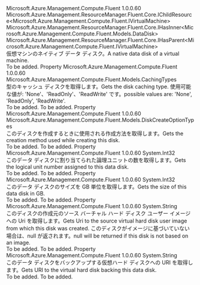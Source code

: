 <Type Name="IVirtualMachineUnmanagedDataDisk" FullName="Microsoft.Azure.Management.Compute.Fluent.IVirtualMachineUnmanagedDataDisk">
  <TypeSignature Language="C#" Value="public interface IVirtualMachineUnmanagedDataDisk : Microsoft.Azure.Management.ResourceManager.Fluent.Core.IChildResource&lt;Microsoft.Azure.Management.Compute.Fluent.IVirtualMachine&gt;, Microsoft.Azure.Management.ResourceManager.Fluent.Core.IHasInner&lt;Microsoft.Azure.Management.Compute.Fluent.Models.DataDisk&gt;, Microsoft.Azure.Management.ResourceManager.Fluent.Core.IHasParent&lt;Microsoft.Azure.Management.Compute.Fluent.IVirtualMachine&gt;" />
  <TypeSignature Language="ILAsm" Value=".class public interface auto ansi abstract IVirtualMachineUnmanagedDataDisk implements class Microsoft.Azure.Management.ResourceManager.Fluent.Core.IChildResource`1&lt;class Microsoft.Azure.Management.Compute.Fluent.IVirtualMachine&gt;, class Microsoft.Azure.Management.ResourceManager.Fluent.Core.IHasInner`1&lt;class Microsoft.Azure.Management.Compute.Fluent.Models.DataDisk&gt;, class Microsoft.Azure.Management.ResourceManager.Fluent.Core.IHasName, class Microsoft.Azure.Management.ResourceManager.Fluent.Core.IHasParent`1&lt;class Microsoft.Azure.Management.Compute.Fluent.IVirtualMachine&gt;, class Microsoft.Azure.Management.ResourceManager.Fluent.Core.ResourceActions.IIndexable" />
  <TypeSignature Language="DocId" Value="T:Microsoft.Azure.Management.Compute.Fluent.IVirtualMachineUnmanagedDataDisk" />
  <TypeSignature Language="VB.NET" Value="Public Interface IVirtualMachineUnmanagedDataDisk&#xA;Implements IChildResource(Of IVirtualMachine), IHasInner(Of DataDisk), IHasParent(Of IVirtualMachine)" />
  <TypeSignature Language="F#" Value="type IVirtualMachineUnmanagedDataDisk = interface&#xA;    interface IHasInner&lt;DataDisk&gt;&#xA;    interface IChildResource&lt;IVirtualMachine&gt;&#xA;    interface IHasName&#xA;    interface IIndexable&#xA;    interface IHasParent&lt;IVirtualMachine&gt;" />
  <AssemblyInfo>
    <AssemblyName>Microsoft.Azure.Management.Compute.Fluent</AssemblyName>
    <AssemblyVersion>1.0.0.60</AssemblyVersion>
  </AssemblyInfo>
  <Interfaces>
    <Interface>
      <InterfaceName>Microsoft.Azure.Management.ResourceManager.Fluent.Core.IChildResource&lt;Microsoft.Azure.Management.Compute.Fluent.IVirtualMachine&gt;</InterfaceName>
    </Interface>
    <Interface>
      <InterfaceName>Microsoft.Azure.Management.ResourceManager.Fluent.Core.IHasInner&lt;Microsoft.Azure.Management.Compute.Fluent.Models.DataDisk&gt;</InterfaceName>
    </Interface>
    <Interface>
      <InterfaceName>Microsoft.Azure.Management.ResourceManager.Fluent.Core.IHasParent&lt;Microsoft.Azure.Management.Compute.Fluent.IVirtualMachine&gt;</InterfaceName>
    </Interface>
  </Interfaces>
  <Docs>
    <summary>
            <span data-ttu-id="598f9-101">仮想マシンのネイティブ データ ディスク。</span><span class="sxs-lookup"><span data-stu-id="598f9-101">A native data disk of a virtual machine.</span></span>
            </summary>
    <remarks>To be added.</remarks>
  </Docs>
  <Members>
    <Member MemberName="CachingType">
      <MemberSignature Language="C#" Value="public Microsoft.Azure.Management.Compute.Fluent.Models.CachingTypes CachingType { get; }" />
      <MemberSignature Language="ILAsm" Value=".property instance valuetype Microsoft.Azure.Management.Compute.Fluent.Models.CachingTypes CachingType" />
      <MemberSignature Language="DocId" Value="P:Microsoft.Azure.Management.Compute.Fluent.IVirtualMachineUnmanagedDataDisk.CachingType" />
      <MemberSignature Language="VB.NET" Value="Public ReadOnly Property CachingType As CachingTypes" />
      <MemberSignature Language="F#" Value="member this.CachingType : Microsoft.Azure.Management.Compute.Fluent.Models.CachingTypes" Usage="Microsoft.Azure.Management.Compute.Fluent.IVirtualMachineUnmanagedDataDisk.CachingType" />
      <MemberType>Property</MemberType>
      <AssemblyInfo>
        <AssemblyName>Microsoft.Azure.Management.Compute.Fluent</AssemblyName>
        <AssemblyVersion>1.0.0.60</AssemblyVersion>
      </AssemblyInfo>
      <ReturnValue>
        <ReturnType>Microsoft.Azure.Management.Compute.Fluent.Models.CachingTypes</ReturnType>
      </ReturnValue>
      <Docs>
        <summary>
            <span data-ttu-id="598f9-102">型のキャッシュ ディスクを取得します。</span><span class="sxs-lookup"><span data-stu-id="598f9-102">Gets the disk caching type.</span></span>
            <span data-ttu-id="598f9-103">使用可能な値が: 'None'、'ReadOnly'、'ReadWrite' です。</span><span class="sxs-lookup"><span data-stu-id="598f9-103">possible values are: 'None', 'ReadOnly', 'ReadWrite'.</span></span>
            </summary>
        <value>To be added.</value>
        <remarks>To be added.</remarks>
      </Docs>
    </Member>
    <Member MemberName="CreationMethod">
      <MemberSignature Language="C#" Value="public Microsoft.Azure.Management.Compute.Fluent.Models.DiskCreateOptionTypes CreationMethod { get; }" />
      <MemberSignature Language="ILAsm" Value=".property instance valuetype Microsoft.Azure.Management.Compute.Fluent.Models.DiskCreateOptionTypes CreationMethod" />
      <MemberSignature Language="DocId" Value="P:Microsoft.Azure.Management.Compute.Fluent.IVirtualMachineUnmanagedDataDisk.CreationMethod" />
      <MemberSignature Language="VB.NET" Value="Public ReadOnly Property CreationMethod As DiskCreateOptionTypes" />
      <MemberSignature Language="F#" Value="member this.CreationMethod : Microsoft.Azure.Management.Compute.Fluent.Models.DiskCreateOptionTypes" Usage="Microsoft.Azure.Management.Compute.Fluent.IVirtualMachineUnmanagedDataDisk.CreationMethod" />
      <MemberType>Property</MemberType>
      <AssemblyInfo>
        <AssemblyName>Microsoft.Azure.Management.Compute.Fluent</AssemblyName>
        <AssemblyVersion>1.0.0.60</AssemblyVersion>
      </AssemblyInfo>
      <ReturnValue>
        <ReturnType>Microsoft.Azure.Management.Compute.Fluent.Models.DiskCreateOptionTypes</ReturnType>
      </ReturnValue>
      <Docs>
        <summary>
            <span data-ttu-id="598f9-104">このディスクを作成するときに使用される作成方法を取得します。</span><span class="sxs-lookup"><span data-stu-id="598f9-104">Gets the creation method used while creating this disk.</span></span>
            </summary>
        <value>To be added.</value>
        <remarks>To be added.</remarks>
      </Docs>
    </Member>
    <Member MemberName="Lun">
      <MemberSignature Language="C#" Value="public int Lun { get; }" />
      <MemberSignature Language="ILAsm" Value=".property instance int32 Lun" />
      <MemberSignature Language="DocId" Value="P:Microsoft.Azure.Management.Compute.Fluent.IVirtualMachineUnmanagedDataDisk.Lun" />
      <MemberSignature Language="VB.NET" Value="Public ReadOnly Property Lun As Integer" />
      <MemberSignature Language="F#" Value="member this.Lun : int" Usage="Microsoft.Azure.Management.Compute.Fluent.IVirtualMachineUnmanagedDataDisk.Lun" />
      <MemberType>Property</MemberType>
      <AssemblyInfo>
        <AssemblyName>Microsoft.Azure.Management.Compute.Fluent</AssemblyName>
        <AssemblyVersion>1.0.0.60</AssemblyVersion>
      </AssemblyInfo>
      <ReturnValue>
        <ReturnType>System.Int32</ReturnType>
      </ReturnValue>
      <Docs>
        <summary>
            <span data-ttu-id="598f9-105">このデータ ディスクに割り当てられた論理ユニットの数を取得します。</span><span class="sxs-lookup"><span data-stu-id="598f9-105">Gets the logical unit number assigned to this data disk.</span></span>
            </summary>
        <value>To be added.</value>
        <remarks>To be added.</remarks>
      </Docs>
    </Member>
    <Member MemberName="Size">
      <MemberSignature Language="C#" Value="public int Size { get; }" />
      <MemberSignature Language="ILAsm" Value=".property instance int32 Size" />
      <MemberSignature Language="DocId" Value="P:Microsoft.Azure.Management.Compute.Fluent.IVirtualMachineUnmanagedDataDisk.Size" />
      <MemberSignature Language="VB.NET" Value="Public ReadOnly Property Size As Integer" />
      <MemberSignature Language="F#" Value="member this.Size : int" Usage="Microsoft.Azure.Management.Compute.Fluent.IVirtualMachineUnmanagedDataDisk.Size" />
      <MemberType>Property</MemberType>
      <AssemblyInfo>
        <AssemblyName>Microsoft.Azure.Management.Compute.Fluent</AssemblyName>
        <AssemblyVersion>1.0.0.60</AssemblyVersion>
      </AssemblyInfo>
      <ReturnValue>
        <ReturnType>System.Int32</ReturnType>
      </ReturnValue>
      <Docs>
        <summary>
            <span data-ttu-id="598f9-106">このデータ ディスクのサイズを GB 単位を取得します。</span><span class="sxs-lookup"><span data-stu-id="598f9-106">Gets the size of this data disk in GB.</span></span>
            </summary>
        <value>To be added.</value>
        <remarks>To be added.</remarks>
      </Docs>
    </Member>
    <Member MemberName="SourceImageUri">
      <MemberSignature Language="C#" Value="public string SourceImageUri { get; }" />
      <MemberSignature Language="ILAsm" Value=".property instance string SourceImageUri" />
      <MemberSignature Language="DocId" Value="P:Microsoft.Azure.Management.Compute.Fluent.IVirtualMachineUnmanagedDataDisk.SourceImageUri" />
      <MemberSignature Language="VB.NET" Value="Public ReadOnly Property SourceImageUri As String" />
      <MemberSignature Language="F#" Value="member this.SourceImageUri : string" Usage="Microsoft.Azure.Management.Compute.Fluent.IVirtualMachineUnmanagedDataDisk.SourceImageUri" />
      <MemberType>Property</MemberType>
      <AssemblyInfo>
        <AssemblyName>Microsoft.Azure.Management.Compute.Fluent</AssemblyName>
        <AssemblyVersion>1.0.0.60</AssemblyVersion>
      </AssemblyInfo>
      <ReturnValue>
        <ReturnType>System.String</ReturnType>
      </ReturnValue>
      <Docs>
        <summary>
            <span data-ttu-id="598f9-107">このディスクの作成元のソース バーチャル ハード ディスク ユーザー イメージへの Uri を取得します。</span><span class="sxs-lookup"><span data-stu-id="598f9-107">Gets Uri to the source virtual hard disk user image from which this disk was created.</span></span>
            <span data-ttu-id="598f9-108">このディスクがイメージに基づいていない場合は、null が返されます。</span><span class="sxs-lookup"><span data-stu-id="598f9-108">null will be returned if this disk is not based on an image.</span></span>
            </summary>
        <value>To be added.</value>
        <remarks>To be added.</remarks>
      </Docs>
    </Member>
    <Member MemberName="VhdUri">
      <MemberSignature Language="C#" Value="public string VhdUri { get; }" />
      <MemberSignature Language="ILAsm" Value=".property instance string VhdUri" />
      <MemberSignature Language="DocId" Value="P:Microsoft.Azure.Management.Compute.Fluent.IVirtualMachineUnmanagedDataDisk.VhdUri" />
      <MemberSignature Language="VB.NET" Value="Public ReadOnly Property VhdUri As String" />
      <MemberSignature Language="F#" Value="member this.VhdUri : string" Usage="Microsoft.Azure.Management.Compute.Fluent.IVirtualMachineUnmanagedDataDisk.VhdUri" />
      <MemberType>Property</MemberType>
      <AssemblyInfo>
        <AssemblyName>Microsoft.Azure.Management.Compute.Fluent</AssemblyName>
        <AssemblyVersion>1.0.0.60</AssemblyVersion>
      </AssemblyInfo>
      <ReturnValue>
        <ReturnType>System.String</ReturnType>
      </ReturnValue>
      <Docs>
        <summary>
            <span data-ttu-id="598f9-109">このデータ ディスクをバックアップする仮想ハード ディスクへの URI を取得します。</span><span class="sxs-lookup"><span data-stu-id="598f9-109">Gets URI to the virtual hard disk backing this data disk.</span></span>
            </summary>
        <value>To be added.</value>
        <remarks>To be added.</remarks>
      </Docs>
    </Member>
  </Members>
</Type>